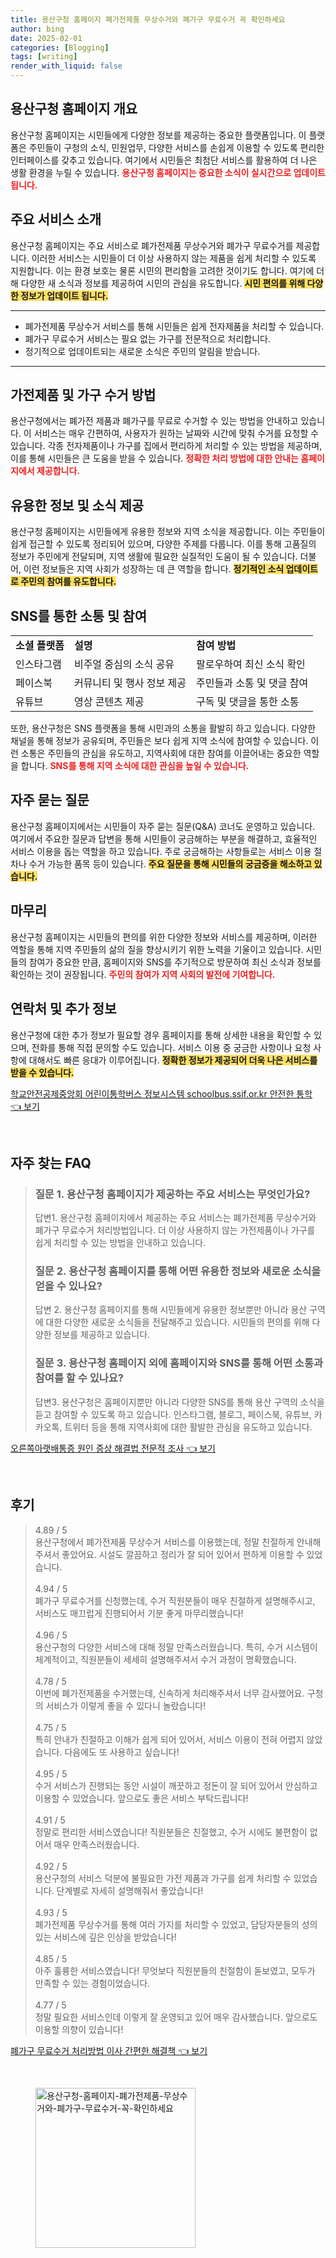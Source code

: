 ```yaml
---
title: 용산구청 홈페이지 폐가전제품 무상수거와 폐가구 무료수거 꼭 확인하세요
author: bing
date: 2025-02-01
categories: [Blogging]
tags: [writing]
render_with_liquid: false
---
```



<h2 id='용산구청 홈페이지 개요'>용산구청 홈페이지 개요</h2>

<p>용산구청 홈페이지는 시민들에게 다양한 정보를 제공하는 중요한 플랫폼입니다. 이 플랫폼은 주민들이 구청의 소식, 민원업무, 다양한 서비스를 손쉽게 이용할 수 있도록 편리한 인터페이스를 갖추고 있습니다. 여기에서 시민들은 최첨단 서비스를 활용하여 더 나은 생활 환경을 누릴 수 있습니다. <b><span style="color: #ee2323;">용산구청 홈페이지는 중요한 소식이 실시간으로 업데이트됩니다.</span></b></p>

<h2 id='주요 서비스 소개'>주요 서비스 소개</h2>

<p>용산구청 홈페이지는 주요 서비스로 폐가전제품 무상수거와 폐가구 무료수거를 제공합니다. 이러한 서비스는 시민들이 더 이상 사용하지 않는 제품을 쉽게 처리할 수 있도록 지원합니다. 이는 환경 보호는 물론 시민의 편리함을 고려한 것이기도 합니다. 여기에 더해 다양한 새 소식과 정보를 제공하여 시민의 관심을 유도합니다. <b><span style="background-color: #ffe066;">시민 편의를 위해 다양한 정보가 업데이트 됩니다.</span></b></p>

<hr />

<ul>
    <li>폐가전제품 무상수거 서비스를 통해 시민들은 쉽게 전자제품을 처리할 수 있습니다.</li>
    <li>폐가구 무료수거 서비스는 필요 없는 가구를 전문적으로 처리합니다.</li>
    <li>정기적으로 업데이트되는 새로운 소식은 주민의 알림을 받습니다.</li>
</ul>

<hr />

<h2 id='가전제품 및 가구 수거 방법'>가전제품 및 가구 수거 방법</h2>

<p>용산구청에서는 폐가전 제품과 폐가구를 무료로 수거할 수 있는 방법을 안내하고 있습니다. 이 서비스는 매우 간편하여, 사용자가 원하는 날짜와 시간에 맞춰 수거를 요청할 수 있습니다. 각종 전자제품이나 가구를 집에서 편리하게 처리할 수 있는 방법을 제공하며, 이를 통해 시민들은 큰 도움을 받을 수 있습니다. <b><span style="color: #ee2323;">정확한 처리 방법에 대한 안내는 홈페이지에서 제공합니다.</span></b></p>

<h2 id='유용한 정보 및 소식 제공'>유용한 정보 및 소식 제공</h2>

<p>용산구청 홈페이지는 시민들에게 유용한 정보와 지역 소식을 제공합니다. 이는 주민들이 쉽게 접근할 수 있도록 정리되어 있으며, 다양한 주제를 다룹니다. 이를 통해 고품질의 정보가 주민에게 전달되며, 지역 생활에 필요한 실질적인 도움이 될 수 있습니다. 더불어, 이런 정보들은 지역 사회가 성장하는 데 큰 역할을 합니다. <b><span style="background-color: #ffe066;">정기적인 소식 업데이트로 주민의 참여를 유도합니다.</span></b></p>

<h2 id='SNS를 통한 소통 및 참여'>SNS를 통한 소통 및 참여</h2>

<table>
    <tr>
        <td><b>소셜 플랫폼</b></td>
        <td><b>설명</b></td>
        <td><b>참여 방법</b></td>
    </tr>
    <tr>
        <td>인스타그램</td>
        <td>비주얼 중심의 소식 공유</td>
        <td>팔로우하여 최신 소식 확인</td>
    </tr>
    <tr>
        <td>페이스북</td>
        <td>커뮤니티 및 행사 정보 제공</td>
        <td>주민들과 소통 및 댓글 참여</td>
    </tr>
    <tr>
        <td>유튜브</td>
        <td>영상 콘텐츠 제공</td>
        <td>구독 및 댓글을 통한 소통</td>
    </tr>
</table>

<p>또한, 용산구청은 SNS 플랫폼을 통해 시민과의 소통을 활발히 하고 있습니다. 다양한 채널을 통해 정보가 공유되며, 주민들은 보다 쉽게 지역 소식에 참여할 수 있습니다. 이런 소통은 주민들의 관심을 유도하고, 지역사회에 대한 참여를 이끌어내는 중요한 역할을 합니다. <b><span style="color: #ee2323;">SNS를 통해 지역 소식에 대한 관심을 높일 수 있습니다.</span></b></p>

<h2 id='자주 묻는 질문'>자주 묻는 질문</h2>

<p>용산구청 홈페이지에서는 시민들이 자주 묻는 질문(Q&A) 코너도 운영하고 있습니다. 여기에서 주요한 질문과 답변을 통해 시민들이 궁금해하는 부분을 해결하고, 효율적인 서비스 이용을 돕는 역할을 하고 있습니다. 주로 궁금해하는 사항들로는 서비스 이용 절차나 수거 가능한 품목 등이 있습니다. <b><span style="background-color: #ffe066;">주요 질문을 통해 시민들의 궁금증을 해소하고 있습니다.</span></b></p>

<h2 id='마무리'>마무리</h2>

<p>용산구청 홈페이지는 시민들의 편의를 위한 다양한 정보와 서비스를 제공하며, 이러한 역할을 통해 지역 주민들의 삶의 질을 향상시키기 위한 노력을 기울이고 있습니다. 시민들의 참여가 중요한 만큼, 홈페이지와 SNS를 주기적으로 방문하여 최신 소식과 정보를 확인하는 것이 권장됩니다. <b><span style="color: #ee2323;">주민의 참여가 지역 사회의 발전에 기여합니다.</span></b></p>

<h2 id='연락처 및 추가 정보'>연락처 및 추가 정보</h2>

<p>용산구청에 대한 추가 정보가 필요할 경우 홈페이지를 통해 상세한 내용을 확인할 수 있으며, 전화를 통해 직접 문의할 수도 있습니다. 서비스 이용 중 궁금한 사항이나 요청 사항에 대해서도 빠른 응대가 이루어집니다. <b><span style="background-color: #ffe066;">정확한 정보가 제공되어 더욱 나은 서비스를 받을 수 있습니다.</span></b></p>


<p><a class="click-button" title="학교안전공제중앙회 어린이통학버스 정보시스템 schoolbus.ssif.or.kr 안전한 통학" href="https://24nara.github.io/posts/%ED%95%99%EA%B5%90%EC%95%88%EC%A0%84%EA%B3%B5%EC%A0%9C%EC%A4%91%EC%95%99%ED%9A%8C-%EC%96%B4%EB%A6%B0%EC%9D%B4%ED%86%B5%ED%95%99%EB%B2%84%EC%8A%A4-%EC%A0%95%EB%B3%B4%EC%8B%9C%EC%8A%A4%ED%85%9C-schoolbus.ssif.or.kr-%EC%95%88%EC%A0%84%ED%95%9C-%ED%86%B5%ED%95%99/" rel="dofollow">학교안전공제중앙회 어린이통학버스 정보시스템 schoolbus.ssif.or.kr 안전한 통학 👈 보기</a></p><br>
<h2 id='자주_찾는_FAQ'>자주 찾는 FAQ</h2>
<div itemscope="" itemtype="https://schema.org/FAQPage"> 
<blockquote> 
<div itemscope="" itemprop="mainEntity" itemtype="https://schema.org/Question"> 
<h3 itemprop="name">질문 1. 용산구청 홈페이지가 제공하는 주요 서비스는 무엇인가요?</h3> 
<div itemscope="" itemprop="acceptedAnswer" itemtype="https://schema.org/Answer"> 
<span itemprop="text"> 
<p>답변1. 용산구청 홈페이지에서 제공하는 주요 서비스는 폐가전제품 무상수거와 폐가구 무료수거 처리방법입니다. 더 이상 사용하지 않는 가전제품이나 가구를 쉽게 처리할 수 있는 방법을 안내하고 있습니다.</p> 
</span> 
</div> 
</div> 

<div itemscope="" itemprop="mainEntity" itemtype="https://schema.org/Question"> 
<h3 itemprop="name">질문 2. 용산구청 홈페이지를 통해 어떤 유용한 정보와 새로운 소식을 얻을 수 있나요?</h3> 
<div itemscope="" itemprop="acceptedAnswer" itemtype="https://schema.org/Answer"> 
<span itemprop="text"> 
<p>답변 2. 용산구청 홈페이지를 통해 시민들에게 유용한 정보뿐만 아니라 용산 구역에 대한 다양한 새로운 소식들을 전달해주고 있습니다. 시민들의 편의를 위해 다양한 정보를 제공하고 있습니다.</p> 
</span> 
</div> 
</div> 

<div itemscope="" itemprop="mainEntity" itemtype="https://schema.org/Question"> 
<h3 itemprop="name">질문 3. 용산구청 홈페이지 외에 홈페이지와 SNS를 통해 어떤 소통과 참여를 할 수 있나요?</h3> 
<div itemscope="" itemprop="acceptedAnswer" itemtype="https://schema.org/Answer"> 
<span itemprop="text"> 
<p>답변3. 용산구청은 홈페이지뿐만 아니라 다양한 SNS를 통해 용산 구역의 소식을 듣고 참여할 수 있도록 하고 있습니다. 인스타그램, 블로그, 페이스북, 유튜브, 카카오톡, 트위터 등을 통해 지역사회에 대한 활발한 관심을 유도하고 있습니다.</p> 
</span> 
</div> 
</div> 
</blockquote> 
</div>
<p><a class="click-button" title="오른쪽아랫배통증 원인 증상 해결법 전문적 조사" href="https://24nara.github.io/posts/%EC%98%A4%EB%A5%B8%EC%AA%BD%EC%95%84%EB%9E%AB%EB%B0%B0%ED%86%B5%EC%A6%9D-%EC%9B%90%EC%9D%B8-%EC%A6%9D%EC%83%81-%ED%95%B4%EA%B2%B0%EB%B2%95-%EC%A0%84%EB%AC%B8%EC%A0%81-%EC%A1%B0%EC%82%AC/" rel="dofollow">오른쪽아랫배통증 원인 증상 해결법 전문적 조사 👈 보기</a></p><br>
<h2 id='후기'>후기</h2>
<div itemscope itemtype="https://schema.org/Product">
  <blockquote>
  <div itemprop="review" itemscope itemtype="https://schema.org/Review">
      <div itemprop="reviewRating" itemscope itemtype="https://schema.org/Rating"> <span itemprop="ratingValue">4.89</span> / <span itemprop="bestRating">5</span> </div>
      <span itemprop="reviewBody">용산구청에서 폐가전제품 무상수거 서비스를 이용했는데, 정말 친절하게 안내해주셔서 좋았어요. 시설도 깔끔하고 정리가 잘 되어 있어서 편하게 이용할 수 있었습니다.</span>
  </div>
  <br>
  <div itemprop="review" itemscope itemtype="https://schema.org/Review">
      <div itemprop="reviewRating" itemscope itemtype="https://schema.org/Rating"> <span itemprop="ratingValue">4.94</span> / <span itemprop="bestRating">5</span> </div>
      <span itemprop="reviewBody">폐가구 무료수거를 신청했는데, 수거 직원분들이 매우 친절하게 설명해주시고, 서비스도 매끄럽게 진행되어서 기분 좋게 마무리했습니다!</span>
  </div>
  <br>
  <div itemprop="review" itemscope itemtype="https://schema.org/Review">
      <div itemprop="reviewRating" itemscope itemtype="https://schema.org/Rating"> <span itemprop="ratingValue">4.96</span> / <span itemprop="bestRating">5</span> </div>
      <span itemprop="reviewBody">용산구청의 다양한 서비스에 대해 정말 만족스러웠습니다. 특히, 수거 시스템이 체계적이고, 직원분들이 세세히 설명해주셔서 수거 과정이 명확했습니다.</span>
  </div>
  <br>
  <div itemprop="review" itemscope itemtype="https://schema.org/Review">
      <div itemprop="reviewRating" itemscope itemtype="https://schema.org/Rating"> <span itemprop="ratingValue">4.78</span> / <span itemprop="bestRating">5</span> </div>
      <span itemprop="reviewBody">이번에 폐가전제품을 수거했는데, 신속하게 처리해주셔서 너무 감사했어요. 구청의 서비스가 이렇게 좋을 수 있다니 놀랐습니다!</span>
  </div>
  <br>
  <div itemprop="review" itemscope itemtype="https://schema.org/Review">
      <div itemprop="reviewRating" itemscope itemtype="https://schema.org/Rating"> <span itemprop="ratingValue">4.75</span> / <span itemprop="bestRating">5</span> </div>
      <span itemprop="reviewBody">특히 안내가 친절하고 이해가 쉽게 되어 있어서, 서비스 이용이 전혀 어렵지 않았습니다. 다음에도 또 사용하고 싶습니다!</span>
  </div>
  <br>
  <div itemprop="review" itemscope itemtype="https://schema.org/Review">
      <div itemprop="reviewRating" itemscope itemtype="https://schema.org/Rating"> <span itemprop="ratingValue">4.95</span> / <span itemprop="bestRating">5</span> </div>
      <span itemprop="reviewBody">수거 서비스가 진행되는 동안 시설이 깨끗하고 정돈이 잘 되어 있어서 안심하고 이용할 수 있었습니다. 앞으로도 좋은 서비스 부탁드립니다!</span>
  </div>
  <br>
  <div itemprop="review" itemscope itemtype="https://schema.org/Review">
      <div itemprop="reviewRating" itemscope itemtype="https://schema.org/Rating"> <span itemprop="ratingValue">4.91</span> / <span itemprop="bestRating">5</span> </div>
      <span itemprop="reviewBody">정말로 편리한 서비스였습니다! 직원분들은 친절했고, 수거 시에도 불편함이 없어서 매우 만족스러웠습니다.</span>
  </div>
  <br>
  <div itemprop="review" itemscope itemtype="https://schema.org/Review">
      <div itemprop="reviewRating" itemscope itemtype="https://schema.org/Rating"> <span itemprop="ratingValue">4.92</span> / <span itemprop="bestRating">5</span> </div>
      <span itemprop="reviewBody">용산구청의 서비스 덕분에 불필요한 가전 제품과 가구를 쉽게 처리할 수 있었습니다. 단계별로 자세히 설명해줘서 좋았습니다!</span>
  </div>
  <br>
  <div itemprop="review" itemscope itemtype="https://schema.org/Review">
      <div itemprop="reviewRating" itemscope itemtype="https://schema.org/Rating"> <span itemprop="ratingValue">4.93</span> / <span itemprop="bestRating">5</span> </div>
      <span itemprop="reviewBody">폐가전제품 무상수거를 통해 여러 가지를 처리할 수 있었고, 담당자분들의 성의 있는 서비스에 깊은 인상을 받았습니다!</span>
  </div>
  <br>
  <div itemprop="review" itemscope itemtype="https://schema.org/Review">
      <div itemprop="reviewRating" itemscope itemtype="https://schema.org/Rating"> <span itemprop="ratingValue">4.85</span> / <span itemprop="bestRating">5</span> </div>
      <span itemprop="reviewBody">아주 훌륭한 서비스였습니다! 무엇보다 직원분들의 친절함이 돋보였고, 모두가 만족할 수 있는 경험이었습니다.</span>
  </div>
  <br>
  <div itemprop="review" itemscope itemtype="https://schema.org/Review">
      <div itemprop="reviewRating" itemscope itemtype="https://schema.org/Rating"> <span itemprop="ratingValue">4.77</span> / <span itemprop="bestRating">5</span> </div>
      <span itemprop="reviewBody">정말 필요한 서비스인데 이렇게 잘 운영되고 있어 매우 감사했습니다. 앞으로도 이용할 의향이 있습니다!</span>
  </div>
  </blockquote>
</div>
<p><a class="click-button" title="폐가구 무료수거 처리방법 이사 간편한 해결책" href="https://24nara.github.io/posts/%ED%8F%90%EA%B0%80%EA%B5%AC-%EB%AC%B4%EB%A3%8C%EC%88%98%EA%B1%B0-%EC%B2%98%EB%A6%AC%EB%B0%A9%EB%B2%95-%EC%9D%B4%EC%82%AC-%EA%B0%84%ED%8E%B8%ED%95%9C-%ED%95%B4%EA%B2%B0%EC%B1%85/" rel="dofollow">폐가구 무료수거 처리방법 이사 간편한 해결책 👈 보기</a></p><br>
<figure class="image"><img src="https://24nara.github.io/assets/img/thumbnail/용산구청-홈페이지-폐가전제품-무상수거와-폐가구-무료수거-꼭-확인하세요.webp" alt="용산구청-홈페이지-폐가전제품-무상수거와-폐가구-무료수거-꼭-확인하세요" width="256" height="256"></figure>